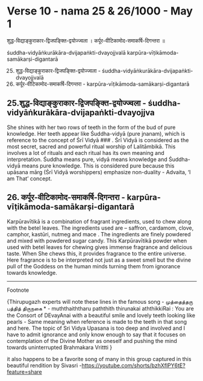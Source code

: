# Verse 10 - nama 25 & 26/1000 - May 1 

शुद्ध-विद्याङ्कुराकार-द्विजपङ्क्ति-द्वयोज्ज्वला ।
कर्पूर-वीटिकामोद-समाकर्षि-दिगन्तरा ॥ 

śuddha-vidyāṅkurākāra-dvijapaṅkti-dvayojjvalā 
karpūra-vīṭikāmoda-samākarṣi-digantarā 

25. शुद्ध-विद्याङ्कुराकार-द्विजपङ्क्ति-द्वयोज्ज्वला - śuddha-vidyāṅkurākāra-dvijapaṅkti-dvayojjvalā 
26. कर्पूर-वीटिकामोद-समाकर्षि-दिगन्तरा - karpūra-vīṭikāmoda-samākarṣi-digantarā

## 25.शुद्ध-विद्याङ्कुराकार-द्विजपङ्क्ति-द्वयोज्ज्वला - śuddha-vidyāṅkurākāra-dvijapaṅkti-dvayojjva

She shines with her two rows of teeth in the form of the bud of pure knowledge. Her teeth appear like Śuddha-vidyā (pure jnanam), which is reference to the concept of  Śrī Vidyā ### . Śrī Vidyā is considered as the most secret, sacred  and powerful ritual worship of Lalitāmbikā. This involves a lot of rituals and each ritual has its own meaning and interpretation. Śuddha means pure, vidyā means knowledge and Śuddha-vidyā means pure knowledge. This is considered pure because this upāsana mārg (Śrī Vidyā worshippers) emphasize  non-duality - Advaita, ‘I am That’ concept.


## 26. कर्पूर-वीटिकामोद-समाकर्षि-दिगन्तरा - karpūra-vīṭikāmoda-samākarṣi-digantarā

Karpūravītikā is a combination of fragrant ingredients, used to chew along with the betel leaves. The ingredients used are – saffron, cardamom, clove, camphor, kastūri, nutmeg and mace . The ingredients are finely powdered and mixed with powdered sugar candy. This Karpūravītikā powder when used with betel leaves for chewing gives immense fragrance and delicious taste. When She chews this, it provides fragrance to the entire universe. Here fragrance is to be interpreted not just as a sweet smell but the divine pull of the Goddess on the human minds turning them from ignorance towards knowledge.  

------------------

Footnote 

{Thirupugazh experts will note these lines in the famous song - முத்தைத்தரு பத்தித் திருநகை * - muththaiththaru paththith thirunakai aththikkiRai :  You are the Consort of DEvayAnai with a beautiful smile and lovely teeth looking like pearls  - Same meaning when reference is made to the teeth in that song and here. The topic of Sri Vidya Upasana is too deep and involved and I have to admit ignorance and only know enough to say  that it focuses on  contemplation of the Divine Mother as oneself and pushing the mind towards uninterrupted Brahmakara Vrittti }

it also happens to be a favorite song of many in this group captured in this beautiful rendition by Sivasri -https://youtube.com/shorts/bzhXflPY6tE?feature=share
